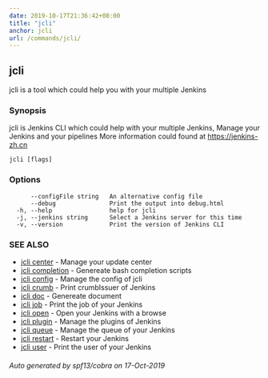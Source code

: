 ```yaml
---
date: 2019-10-17T21:36:42+08:00
title: "jcli"
anchor: jcli
url: /commands/jcli/
---
```

## jcli

jcli is a tool which could help you with your multiple Jenkins

### Synopsis

jcli is Jenkins CLI which could help with your multiple Jenkins,
				  Manage your Jenkins and your pipelines
				  More information could found at https://jenkins-zh.cn

```
jcli [flags]
```

### Options

```
      --configFile string   An alternative config file
      --debug               Print the output into debug.html
  -h, --help                help for jcli
  -j, --jenkins string      Select a Jenkins server for this time
  -v, --version             Print the version of Jenkins CLI
```

### SEE ALSO

* [jcli center](/commands/jcli_center/)	 - Manage your update center
* [jcli completion](/commands/jcli_completion/)	 - Genereate bash completion scripts
* [jcli config](/commands/jcli_config/)	 - Manage the config of jcli
* [jcli crumb](/commands/jcli_crumb/)	 - Print crumbIssuer of Jenkins
* [jcli doc](/commands/jcli_doc/)	 - Genereate document
* [jcli job](/commands/jcli_job/)	 - Print the job of your Jenkins
* [jcli open](/commands/jcli_open/)	 - Open your Jenkins with a browse
* [jcli plugin](/commands/jcli_plugin/)	 - Manage the plugins of Jenkins
* [jcli queue](/commands/jcli_queue/)	 - Manage the queue of your Jenkins
* [jcli restart](/commands/jcli_restart/)	 - Restart your Jenkins
* [jcli user](/commands/jcli_user/)	 - Print the user of your Jenkins

###### Auto generated by spf13/cobra on 17-Oct-2019
